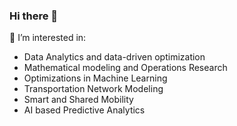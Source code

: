 ### Hi there 👋

🔭 I’m interested in:
- Data Analytics and data-driven optimization
- Mathematical modeling and Operations Research
- Optimizations in Machine Learning
- Transportation Network Modeling
- Smart and Shared Mobility
- AI based Predictive Analytics





